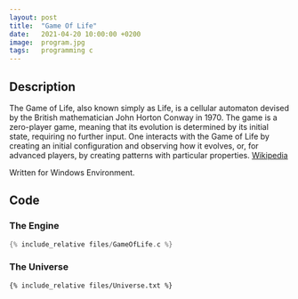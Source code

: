 ```yaml
---
layout: post
title:  "Game Of Life"
date:   2021-04-20 10:00:00 +0200
image:  program.jpg
tags:   programming c
---
```

## Description ##
The Game of Life, also known simply as Life, is a cellular automaton devised by the British mathematician John Horton Conway in 1970. The game is a zero-player game, meaning that its evolution is determined by its initial state, requiring no further input. One interacts with the Game of Life by creating an initial configuration and observing how it evolves, or, for advanced players, by creating patterns with particular properties.
[Wikipedia](https://en.wikipedia.org/wiki/Conway%27s_Game_of_Life)

Written for Windows Environment.

## Code ##
### The Engine
```C
{% include_relative files/GameOfLife.c %}
```

### The Universe
```
{% include_relative files/Universe.txt %}
```